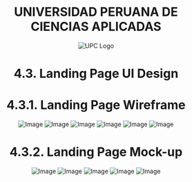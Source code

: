 <div align="center">
  
# UNIVERSIDAD PERUANA DE CIENCIAS APLICADAS
   ![UPC Logo](https://upload.wikimedia.org/wikipedia/commons/f/fc/UPC_logo_transparente.png)

# 4.3. Landing Page UI Design

# 4.3.1. Landing Page Wireframe

![Image](https://github.com/user-attachments/assets/ede9cc7c-2337-47dd-890d-24a5c9e58df8)
![Image](https://github.com/user-attachments/assets/a8386c28-b8a8-4d24-9408-a562291b28b3)
![Image](https://github.com/user-attachments/assets/e26c0354-b431-48d4-9bbb-c730a1d7c186)
![Image](https://github.com/user-attachments/assets/41900f6d-b922-48f5-82ea-671e07a2332d)
![Image](https://github.com/user-attachments/assets/a8d899d6-dfb6-47b5-b3a9-68358d81f425)
![Image](https://github.com/user-attachments/assets/ba4223c8-4fa8-4fc2-a6b1-fe48ea59c3b7)

# 4.3.2. Landing Page Mock-up

![Image](https://github.com/user-attachments/assets/949ab295-8084-41a0-9a66-3a09e0aa73f2)
![Image](https://github.com/user-attachments/assets/496ba28e-33cf-43fe-b6c7-44dadd8ee0bc)
![Image](https://github.com/user-attachments/assets/874f90db-c023-494d-8e53-4d8e287abe0f)
![Image](https://github.com/user-attachments/assets/14809ae0-5ba1-4145-bd83-8ff332589a54)
![Image](https://github.com/user-attachments/assets/1768ee93-4694-4a0a-ada1-8870d4be5fd1)

</div>


